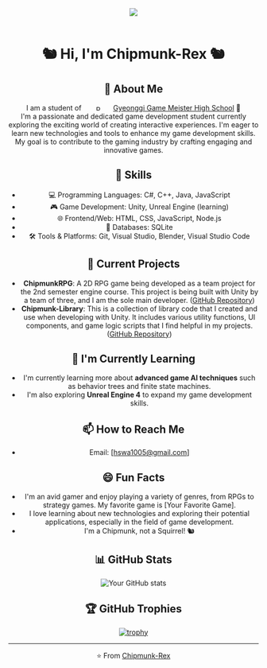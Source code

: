 <div align="center">
<img src="https://i.esdrop.com/d/f/QQvALvRITo/uv4DClMJrj.png" img><br/>
<br/>

# 🐿️ Hi, I'm Chipmunk-Rex 🐿️ 

## :rocket: About Me

I am a student of <a href="https://ggm-h.goeay.kr/ggm-h/main.do"><img src="https://i.esdrop.com/d/f/QQvALvRITo/KiLttpuf1t.png" width="60px" height="10px" alt="R"></img>Gyeonggi Game Meister High School</a> 🏫 <br/> 
I'm a passionate and dedicated game development student currently exploring the exciting world of creating interactive experiences. I'm eager to learn new technologies and tools to enhance my game development skills. My goal is to contribute to the gaming industry by crafting engaging and innovative games.

## 🔧 Skills

- 💻 Programming Languages: C#, C++, Java, JavaScript
- 🎮 Game Development: Unity, Unreal Engine (learning)
- 🌐 Frontend/Web: HTML, CSS, JavaScript, Node.js
- 💾 Databases: SQLite
- 🛠️ Tools & Platforms: Git, Visual Studio, Blender, Visual Studio Code

## :telescope: Current Projects

- **ChipmunkRPG**: A 2D RPG game being developed as a team project for the 2nd semester engine course. This project is being built with Unity by a team of three, and I am the sole main developer.  ([GitHub Repository](https://github.com/Chipmunk-Rex/ChipmunkRPG))
- **Chipmunk-Library**: This is a collection of library code that I created and use when developing with Unity. It includes various utility functions, UI components, and game logic scripts that I find helpful in my projects. ([GitHub Repository](https://github.com/Chipmunk-Rex/Chipmunk-Library))

## :seedling: I'm Currently Learning

- I'm currently learning more about **advanced game AI techniques** such as behavior trees and finite state machines.
- I'm also exploring **Unreal Engine 4** to expand my game development skills. 

## :mailbox: How to Reach Me

- Email: [hswa1005@gmail.com] 

## :smile: Fun Facts

- I'm an avid gamer and enjoy playing a variety of genres, from RPGs to strategy games. My favorite game is [Your Favorite Game].
- I love learning about new technologies and exploring their potential applications, especially in the field of game development.
- I'm a Chipmunk, not a Squirrel! 🐿️ 

## :bar_chart: GitHub Stats

![Your GitHub stats](https://github-readme-stats.vercel.app/api?username=Chipmunk-Rex&show_icons=true)

## :trophy: GitHub Trophies

[![trophy](https://github-profile-trophy.vercel.app/?username=Chipmunk-Rex)](https://github.com/ryo-ma/github-profile-trophy)

---

⭐️ From [Chipmunk-Rex](https://github.com/Chipmunk-Rex) 
